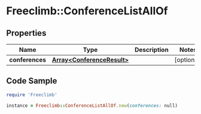 # Freeclimb::ConferenceListAllOf

## Properties

Name | Type | Description | Notes
------------ | ------------- | ------------- | -------------
**conferences** | [**Array&lt;ConferenceResult&gt;**](ConferenceResult.md) |  | [optional] 

## Code Sample

```ruby
require 'Freeclimb'

instance = Freeclimb::ConferenceListAllOf.new(conferences: null)
```


